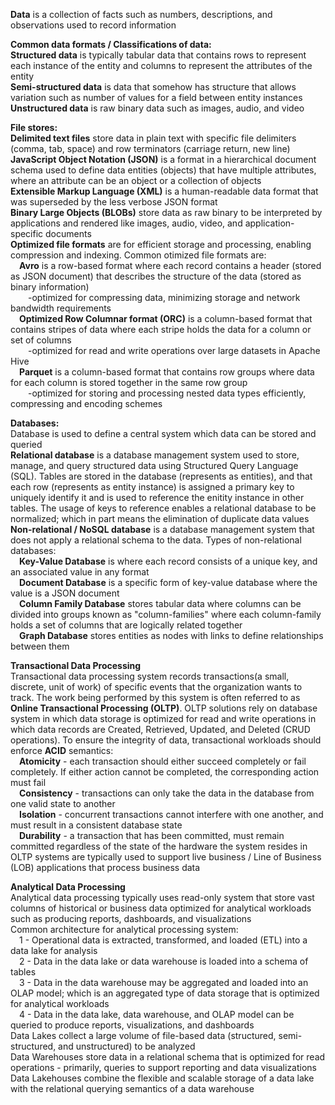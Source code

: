 <b>Data</b> is a collection of facts such as numbers, descriptions, and observations used to record information<br>

<b>Common data formats / Classifications of data:</b><br>
<b>Structured data</b> is typically tabular data that contains rows to represent each instance of the entity and columns to represent the attributes of the entity<br>
<b>Semi-structured data</b> is data that somehow has structure that allows variation such as number of values for a field between entity instances<br>
<b>Unstructured data</b> is raw binary data such as images, audio, and video<br>

<b>File stores:</b><br>
<b>Delimited text files</b> store data in plain text with specific file delimiters (comma, tab, space) and row terminators (carriage return, new line)<br>
<b>JavaScript Object Notation (JSON)</b> is a format in a hierarchical document schema used to define data entities (objects) that have multiple attributes, where an attribute can be an object or a collection of objects<br>
<b>Extensible Markup Language (XML)</b> is a human-readable data format that was superseded by the less verbose JSON format<br>
<b>Binary Large Objects (BLOBs)</b> store data as raw binary to be interpreted by applications and rendered like images, audio, video, and application-specific documents<br>
<b>Optimized file formats</b> are for efficient storage and processing, enabling compression and indexing. Common otimized file formats are:<br>
&emsp;<b>Avro</b> is a row-based format where each record contains a header (stored as JSON document) that describes the structure of the data (stored as binary information)<br>
&emsp;&emsp;-optimized for compressing data, minimizing storage and network bandwidth requirements<br>
&emsp;<b>Optimized Row Columnar format (ORC)</b> is a column-based format that contains stripes of data where each stripe holds the data for a column or set of columns<br>
&emsp;&emsp;-optimized for read and write operations over large datasets in Apache Hive<br>
&emsp;<b>Parquet</b> is a column-based format that contains row groups where data for each column is stored together in the same row group<br>
&emsp;&emsp;-optimized for storing and processing nested data types efficiently, compressing and encoding schemes<br>

<b>Databases:</b><br>
Database is used to define a central system which data can be stored and queried<br>
<b>Relational database</b> is a database management system used to store, manage, and query structured data using Structured Query Language (SQL). Tables are stored in the database (represents as entities), and that each row (represents as entity instance) is assigned a primary key to uniquely identify it and is used to reference the enitity instance in other tables. The usage of keys to reference enables a relational database to be normalized; which in part means the elimination of duplicate data values<br>
<b>Non-relational / NoSQL database</b> is a database management system that does not apply a relational schema to the data. Types of non-relational databases:<br>
&emsp;<b>Key-Value Database</b> is where each record consists of a unique key, and an associated value in any format<br>
&emsp;<b>Document Database</b> is a specific form of key-value database where the value is a JSON document<br>
&emsp;<b>Column Family Database</b> stores tabular data where columns can be divided into groups known as "column-families" where each column-family holds a set of columns that are logically related together<br>
&emsp;<b>Graph Database</b> stores entities as nodes with links to define relationships between them<br>

<b>Transactional Data Processing</b><br>
Transactional data processing system records transactions(a small, discrete, unit of work) of specific events that the organization wants to track. The work being performed by this system is often referred to as <b>Online Transactional Processing (OLTP)</b>. OLTP solutions rely on database system in which data storage is optimized for read and write operations in which data records are Created, Retrieved, Updated, and Deleted (CRUD operations). To ensure the integrity of data, transactional workloads should enforce <b>ACID</b> semantics:<br>
&emsp;<b>Atomicity</b> - each transaction should either succeed completely or fail completely. If either action cannot be completed, the corresponding action must fail<br>
&emsp;<b>Consistency</b> - transactions can only take the data in the database from one valid state to another<br>
&emsp;<b>Isolation</b> - concurrent transactions cannot interfere with one another, and must result in a consistent database state<br>
&emsp;<b>Durability</b> - a transaction that has been committed, must remain committed regardless of the state of the hardware the system resides in<br>
OLTP systems are typically used to support live business / Line of Business (LOB) applications that process business data<br>

<b>Analytical Data Processing</b><br>
Analytical data processing typically uses read-only system that store vast columns of historical or business data optimized for analytical workloads such as producing reports, dashboards, and visualizations<br>
Common architecture for analytical processing system:<br>
&emsp;1 - Operational data is extracted, transformed, and loaded (ETL) into a data lake for analysis<br>
&emsp;2 - Data in the data lake or data warehouse is loaded into a schema of tables<br>
&emsp;3 - Data in the data warehouse may be aggregated and loaded into an OLAP model; which is an aggregated type of data storage that is optimized for analytical workloads<br>
&emsp;4 - Data in the data lake, data warehouse, and OLAP model can be queried to produce reports, visualizations, and dashboards<br>
Data Lakes collect a large volume of file-based data (structured, semi-structured, and unstructured) to be analyzed<br>
Data Warehouses store data in a relational schema that is optimized for read operations - primarily, queries to support reporting and data visualizations<br>
Data Lakehouses combine the flexible and scalable storage of a data lake with the relational querying semantics of a data warehouse
